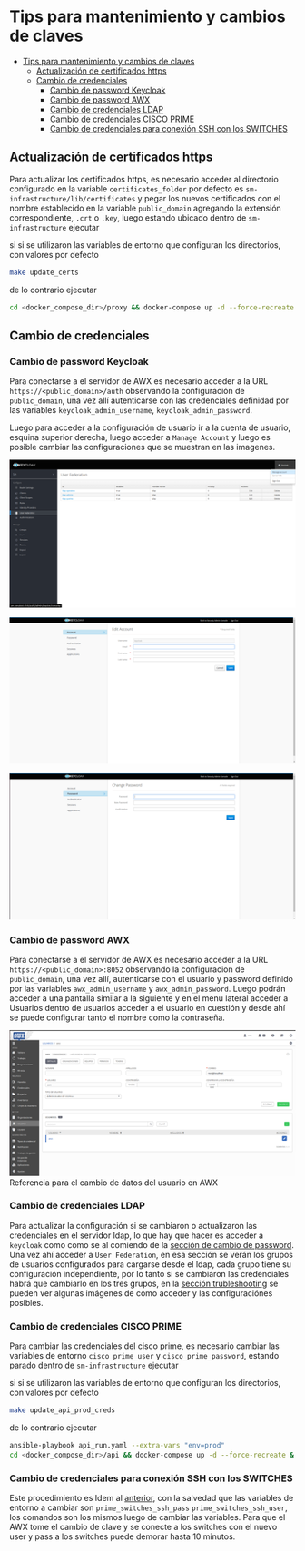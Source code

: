 # Tips para mantenimiento y cambios de claves

- [Tips para mantenimiento y cambios de claves](#tips-para-mantenimiento-y-cambios-de-claves)
  - [Actualización de certificados https](#actualización-de-certificados-https)
  - [Cambio de credenciales](#cambio-de-credenciales)
    - [Cambio de password Keycloak](#cambio-de-password-keycloak)
    - [Cambio de password AWX](#cambio-de-password-awx)
    - [Cambio de credenciales LDAP](#cambio-de-credenciales-ldap)
    - [Cambio de credenciales CISCO PRIME](#cambio-de-credenciales-cisco-prime)
    - [Cambio de credenciales para conexión SSH con los SWITCHES](#cambio-de-credenciales-para-conexión-ssh-con-los-switches)

## Actualización de certificados https

Para actualizar los certificados https, es necesario acceder al directorio configurado en la variable `certificates_folder` por defecto es `sm-infrastructure/lib/certificates` y pegar los nuevos certificados con el nombre establecido en la variable `public_domain` agregando la extensión correspondiente, `.crt` o `.key`, luego estando ubicado dentro de `sm-infrastructure` ejecutar

si si se utilizaron las variables de entorno que configuran los directorios, con valores por defecto

```bash
make update_certs
```

de lo contrario ejecutar

```bash
cd <docker_compose_dir>/proxy && docker-compose up -d --force-recreate && cd - # Siendo docker_compose_dir el valor asignado a la variable de entorno con ese nombre
```

## Cambio de credenciales

### Cambio de password Keycloak

Para conectarse a el servidor de AWX es necesario acceder a la URL `https://<public_domain>/auth` observando la configuración de `public_domain`, una vez allí autenticarse con las credenciales definidad por las variables `keycloak_admin_username`, `keycloak_admin_password`.

Luego para acceder a la configuración de usuario ir a la cuenta de usuario, esquina superior derecha, luego acceder a `Manage Account` y luego es posible cambiar las configuraciones que se muestran en las imagenes.

![Acceder a ajustes de usuario](images/maintenance/2-KeycloakGoToUserSettings.png)

![Acceder a ajustes de usuario](images/maintenance/3-KeycloakUserSettings.png)

![Acceder a ajustes de usuario](images/maintenance/4-KeycloackChangePassword.png)

### Cambio de password AWX

Para conectarse a el servidor de AWX es necesario acceder a la URL `https://<public_domain>:8052` observando la configuracion de `public_domain`,
una vez allí, autenticarse con el usuario y password definido por las variables `awx_admin_username` y `awx_admin_password`.
Luego podrán acceder a una pantalla similar a la siguiente y en el menu lateral acceder a Usuarios dentro de usuarios acceder a el usuario en cuestión y desde ahí se puede configurar tanto el nombre como la contraseña.

![Referencia para el cambio de datos del usuario en AWX](images/maintenance/1-AwxChangeDafaultUserPass.png)
Referencia para el cambio de datos del usuario en AWX

### Cambio de credenciales LDAP

Para actualizar la configuración si se cambiaron o actualizaron las credenciales en el servidor ldap, lo que hay que hacer es acceder a `keycloak` como como se al comiendo de la [sección de cambio de password](###cambio-de-password-keycloak). Una vez ahí acceder a `User Federation`, en esa sección se verán los grupos de usuarios configurados para cargarse desde el ldap, cada grupo tiene su configuración independiente, por lo tanto si se cambiaron las credenciales habrá que cambiarlo en los tres grupos, en la [sección trubleshooting](./TRUBLESHOOTING_TIPS.md) se pueden ver algunas imágenes de como acceder y las configuraciónes posibles.

### Cambio de credenciales CISCO PRIME

Para cambiar las credenciales del cisco prime, es necesario cambiar las variables de entorno `cisco_prime_user` y
`cisco_prime_password`, estando parado dentro de `sm-infrastructure`  ejecutar

si si se utilizaron las variables de entorno que configuran los directorios, con valores por defecto

```bash
make update_api_prod_creds
```

de lo contrario ejecutar

```bash
ansible-playbook api_run.yaml --extra-vars "env=prod"
cd <docker_compose_dir>/api && docker-compose up -d --force-recreate & cd - # Siendo docker_compose_dir el valor asignado a la variable de entorno con ese nombre
```

### Cambio de credenciales para conexión SSH con los SWITCHES

Este procedimiento es Idem al [anterior](###-cambio-de-credenciales-cisco-prime), con la salvedad que las variables de entorno a cambiar son `prime_switches_ssh_pass` `prime_switches_ssh_user`, los comandos son los mismos luego de cambiar las variables.
Para que el AWX tome el cambio de clave y se conecte a los switches con el nuevo user y pass a los switches puede demorar hasta 10 minutos.
